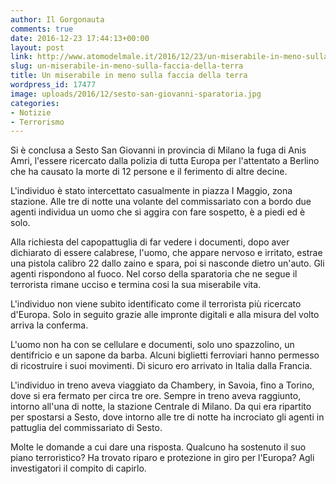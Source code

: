 ```yaml
---
author: Il Gorgonauta
comments: true
date: 2016-12-23 17:44:13+00:00
layout: post
link: http://www.atomodelmale.it/2016/12/23/un-miserabile-in-meno-sulla-faccia-della-terra/
slug: un-miserabile-in-meno-sulla-faccia-della-terra
title: Un miserabile in meno sulla faccia della terra
wordpress_id: 17477
image: uploads/2016/12/sesto-san-giovanni-sparatoria.jpg
categories:
- Notizie
- Terrorismo
---
```


Si è conclusa a Sesto San Giovanni in provincia di Milano la fuga di Anis Amri, l'essere ricercato dalla polizia di tutta Europa per l'attentato a Berlino che ha causato la morte di 12 persone e il ferimento di altre decine.

L'individuo è stato intercettato casualmente in piazza I Maggio, zona stazione. Alle tre di notte una volante del commissariato con a bordo due agenti individua un uomo che si aggira con fare sospetto, è a piedi ed è solo.

Alla richiesta del capopattuglia di far vedere i documenti, dopo aver dichiarato di essere calabrese, l'uomo, che appare nervoso e irritato, estrae una pistola calibro 22 dallo zaino e spara, poi si nasconde dietro un'auto. Gli agenti rispondono al fuoco. Nel corso della sparatoria che ne segue il terrorista rimane ucciso e termina cosi la sua miserabile vita.

L'individuo non viene subito identificato come il terrorista più ricercato d'Europa. Solo in seguito grazie alle impronte digitali e alla misura del volto arriva la conferma.

L'uomo non ha con se cellulare e documenti, solo uno spazzolino, un dentifricio e un sapone da barba. Alcuni biglietti ferroviari hanno permesso di ricostruire i suoi movimenti. Di sicuro ero arrivato in Italia dalla Francia.

L'individuo in treno aveva viaggiato da Chambery, in Savoia, fino a Torino, dove si era fermato per circa tre ore. Sempre in treno aveva raggiunto, intorno all'una di notte, la stazione Centrale di Milano. Da qui era ripartito per spostarsi a Sesto, dove intorno alle tre di notte ha incrociato gli agenti in pattuglia del commissariato di Sesto.

Molte le domande a cui dare una risposta. Qualcuno ha sostenuto il suo piano terroristico? Ha trovato riparo e protezione in giro per l'Europa? Agli investigatori il compito di capirlo.
